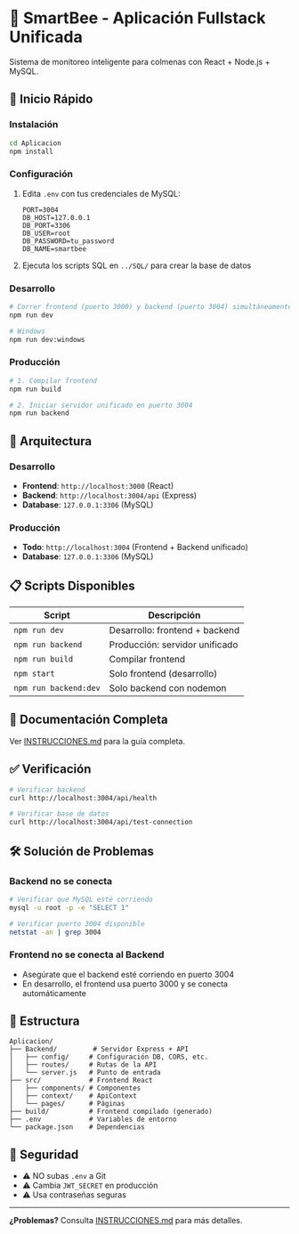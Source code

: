 # 🐝 SmartBee - Aplicación Fullstack Unificada

Sistema de monitoreo inteligente para colmenas con React + Node.js + MySQL.

## 🚀 Inicio Rápido

### Instalación

```bash
cd Aplicacion
npm install
```

### Configuración

1. Edita `.env` con tus credenciales de MySQL:
   ```env
   PORT=3004
   DB_HOST=127.0.0.1
   DB_PORT=3306
   DB_USER=root
   DB_PASSWORD=tu_password
   DB_NAME=smartbee
   ```

2. Ejecuta los scripts SQL en `../SQL/` para crear la base de datos

### Desarrollo

```bash
# Correr frontend (puerto 3000) y backend (puerto 3004) simultáneamente
npm run dev

# Windows
npm run dev:windows
```

### Producción

```bash
# 1. Compilar frontend
npm run build

# 2. Iniciar servidor unificado en puerto 3004
npm run backend
```

## 📡 Arquitectura

### Desarrollo
- **Frontend**: `http://localhost:3000` (React)
- **Backend**: `http://localhost:3004/api` (Express)
- **Database**: `127.0.0.1:3306` (MySQL)

### Producción
- **Todo**: `http://localhost:3004` (Frontend + Backend unificado)
- **Database**: `127.0.0.1:3306` (MySQL)

## 📋 Scripts Disponibles

| Script | Descripción |
|--------|-------------|
| `npm run dev` | Desarrollo: frontend + backend |
| `npm run backend` | Producción: servidor unificado |
| `npm run build` | Compilar frontend |
| `npm start` | Solo frontend (desarrollo) |
| `npm run backend:dev` | Solo backend con nodemon |

## 📖 Documentación Completa

Ver [INSTRUCCIONES.md](./INSTRUCCIONES.md) para la guía completa.

## ✅ Verificación

```bash
# Verificar backend
curl http://localhost:3004/api/health

# Verificar base de datos
curl http://localhost:3004/api/test-connection
```

## 🛠️ Solución de Problemas

### Backend no se conecta
```bash
# Verificar que MySQL esté corriendo
mysql -u root -p -e "SELECT 1"

# Verificar puerto 3004 disponible
netstat -an | grep 3004
```

### Frontend no se conecta al Backend
- Asegúrate que el backend esté corriendo en puerto 3004
- En desarrollo, el frontend usa puerto 3000 y se conecta automáticamente

## 📁 Estructura

```
Aplicacion/
├── Backend/         # Servidor Express + API
│   ├── config/     # Configuración DB, CORS, etc.
│   ├── routes/     # Rutas de la API
│   └── server.js   # Punto de entrada
├── src/            # Frontend React
│   ├── components/ # Componentes
│   ├── context/    # ApiContext
│   └── pages/      # Páginas
├── build/          # Frontend compilado (generado)
├── .env            # Variables de entorno
└── package.json    # Dependencias
```

## 🔐 Seguridad

- ⚠️ NO subas `.env` a Git
- ⚠️ Cambia `JWT_SECRET` en producción
- ⚠️ Usa contraseñas seguras

---

**¿Problemas?** Consulta [INSTRUCCIONES.md](./INSTRUCCIONES.md) para más detalles.